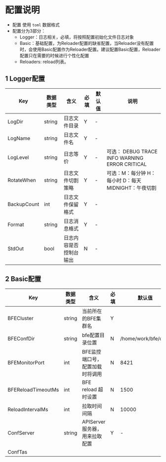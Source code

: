 # 配置说明

- 配置 使用 `toml` 数据格式
- 配置分为3部分：
    - Logger：日志相关，必填，将按照配置初始化文件日志对象
    - Basic：基础配置，为Reloader配置的缺省配置，当Reloader没有配置时，会使用Basic配置作为Reloader配置。建议配置Basic配置，Reloader配置只在需要的时候进行个性化配置
    - Reloaders: reload列表。


## 1 Logger配置
| Key | 数据类型 | 含义  | 必填 | 默认值 | 说明 | 
| - | - | - | - | - | - |
| LogDir | string | 日志文件目录 | Y | - | |
| LogName | string | 日志文件名 | Y | - | |
| LogLevel | string | 日志等价 | Y | - |  可选： DEBUG TRACE INFO WARNING ERROR CRITICAL|
| RotateWhen | string | 日志文件切割策略 | Y | - | 可选：M：每分钟 H：每小时 D：每天 MIDNIGHT：午夜切割 |
| BackupCount | int | 日志文件保留格式 | Y | - | |
| Format | string | 日志消息格式 | Y | - | |
| StdOut | bool | 日志内容是否控制台输出 | N | - | |


## 2 Basic配置
| Key | 数据类型 | 含义  | 必填 | 默认值 | 说明 | 
| - | - | - | - | - | - |
| BFECluster              | string | 当前所在的BFE集群名 | Y |  |  |
| BFEConfDir              | string | bfe配置目录位置 | N | /home/work/bfe/conf |  |
| BFEMonitorPort          | int | BFE监控端口号，配置加载时将调用 | N | 8421 |  |
| BFEReloadTimeoutMs      | int | BFE reload 超时设置 | N | 1500 |  |
| ReloadIntervalMs             | int | 拉取时间间隔 | N | 10000 |  |
| ConfServer              | string | APIServer服务器，用来拉取配置 | Y | - |  |
| ConfTas